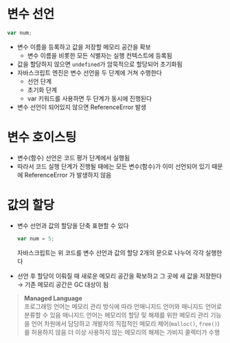 # 변수 선언

```jsx
var num;
```

- 변수 이름을 등록하고 값을 저장할 메모리 공간을 확보
    - 변수 이름을 비롯한 모든 식별자는 실행 컨텍스트에 등록됨
- 값을 할당하지 않으면 `undefined`가 암묵적으로 할당되어 초기화됨
- 자바스크립트 엔진은 변수 선언을 두 단계에 거쳐 수행한다
    - 선언 단계
    - 초기화 단계
    - var 키워드를 사용하면 두 단계가 동시에 진행된다
- 변수 선언이 되어있지 않으면 ReferenceError 발생

# 변수 호이스팅

- 변수(함수) 선언은 코드 평가 단계에서 실행됨
- 따라서 코드 실행 단계가 진행될 때에는 모든 변수(함수)가 이미 선언되어 있기 때문에 ReferenceError 가 발생하지 않음

# 값의 할당

- 변수 선언과 값의 할당을 단축 표현할 수 있다
    
    ```jsx
    var num = 5;
    ```
    
    자바스크립트는 위 코드를 변수 선언과 값의 할당 2개의 문으로 나누어 각각 실행한다
    
- 선언 후 할당이 이뤄질 때 새로운 메모리 공간을 확보하고 그 곳에 새 값을 저장한다 → 기존 메모리 공간은 GC 대상이 됨

> **Managed Language** <br />
프로그래밍 언어는 메모리 관리 방식에 따라 언매니지드 언어와 매니지드 언어로 분류할 수 있음
매니지드 언어는 메모리의 할당 및 해제를 위한 메모리 관리 기능을 언어 차원에서 담당하고 개발자의 직접적인 메모리 제어(`malloc()`, `free()`)를 허용하지 않음
더 이상 사용하지 않는 메모리의 해제는 가비지 콜렉터가 수행
>
